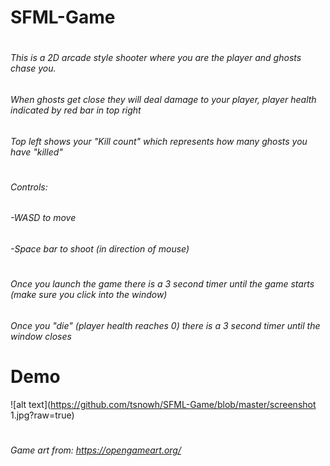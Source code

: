# SFML-Game
#
###### This is a 2D arcade style shooter where you are the player and ghosts chase you.
###### When ghosts get close they will deal damage to your player, player health indicated by red bar in top right
###### Top left shows your "Kill count" which represents how many ghosts you have "killed"
#
###### Controls:
######   -WASD to move
######   -Space bar to shoot (in direction of mouse)
#
#
###### Once you launch the game there is a 3 second timer until the game starts (make sure you click into the window)
###### Once you "die" (player health reaches 0) there is a 3 second timer until the window closes
#
# Demo
![alt text](https://github.com/tsnowh/SFML-Game/blob/master/screenshot 1.jpg?raw=true)
#
###### Game art from: https://opengameart.org/
#
#
